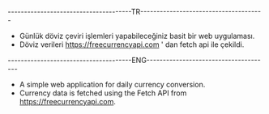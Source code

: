--------------------------------------TR--------------------------------------
- Günlük döviz çeviri işlemleri yapabileceğiniz basit bir web uygulaması.
- Döviz verileri https://freecurrencyapi.com ' dan fetch api ile çekildi.


--------------------------------------ENG--------------------------------------
- A simple web application for daily currency conversion.
- Currency data is fetched using the Fetch API from https://freecurrencyapi.com.